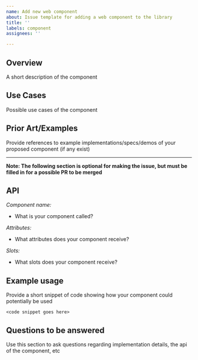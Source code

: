 ```yaml
---
name: Add new web component
about: Issue template for adding a web component to the library
title: ''
labels: component
assignees: ''

---
```


## Overview
A short description of the component

## Use Cases
Possible use cases of the component

## Prior Art/Examples
Provide references to example implementations/specs/demos of your proposed component (if any exist)

---

**Note: The following section is optional for making the issue, but must be filled in for a possible PR to be merged**

## API
*Component name:*
* What is your component called?

*Attributes:*
* What attributes does your component receive?

*Slots:*
* What slots does your component receive?

## Example usage
Provide a short snippet of code showing how your component could potentially be used

```
<code snippet goes here>
```

## Questions to be answered
Use this section to ask questions regarding implementation details, the api of the component, etc
